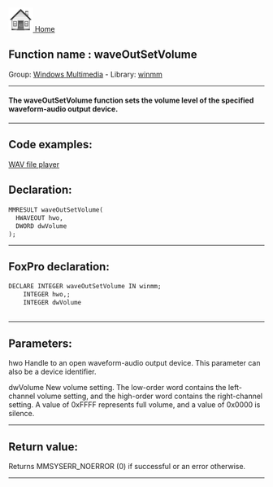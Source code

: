 [<img src="../../images/home.png"> Home ](https://github.com/VFPX/Win32API)  

## Function name : waveOutSetVolume
Group: [Windows Multimedia](../../functions_group.md#Windows_Multimedia)  -  Library: [winmm](../../libraries.md#winmm)  
***  


#### The waveOutSetVolume function sets the volume level of the specified waveform-audio output device.
***  


## Code examples:
[WAV file player](../../samples/sample_417.md)  

## Declaration:
```foxpro  
MMRESULT waveOutSetVolume(
  HWAVEOUT hwo,
  DWORD dwVolume
);  
```  
***  


## FoxPro declaration:
```foxpro  
DECLARE INTEGER waveOutSetVolume IN winmm;
	INTEGER hwo,;
	INTEGER dwVolume
  
```  
***  


## Parameters:
hwo 
Handle to an open waveform-audio output device. This parameter can also be a device identifier. 

dwVolume 
New volume setting. The low-order word contains the left-channel volume setting, and the high-order word contains the right-channel setting. A value of 0xFFFF represents full volume, and a value of 0x0000 is silence.  
***  


## Return value:
Returns MMSYSERR_NOERROR (0) if successful or an error otherwise.  
***  

